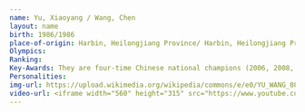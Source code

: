 ```yaml
---
name: Yu, Xiaoyang / Wang, Chen
layout: name
birth: 1986/1986
place-of-origin: Harbin, Heilongjiang Province/ Harbin, Heilongjiang Provincee
Olympics: 
Ranking: 
Key-Awards: They are four-time Chinese national champions (2006, 2008, 2010, and 2013). Their best score at the Four Continents Figure Skating Competition is 7th place in 2011, and at the World Championships is 18th （2010）.
Personalities: 
img-url: https://upload.wikimedia.org/wikipedia/commons/e/e0/YU_WANG_08NHK_by_Carmichael.jpg
video-url: <iframe width="560" height="315" src="https://www.youtube.com/embed/06ST909v5Ws" title="YouTube video player" frameborder="0" allow="accelerometer; autoplay; clipboard-write; encrypted-media; gyroscope; picture-in-picture" allowfullscreen></iframe>
---
```

